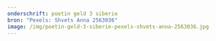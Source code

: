 ```yaml
---
onderschrift: poetin geld 3 siberie
bron: "Pexels: Shvets Anna 2563036"
image: /img/poetin-geld-3-siberie-pexels-shvets-anna-2563036.jpg
---
```

